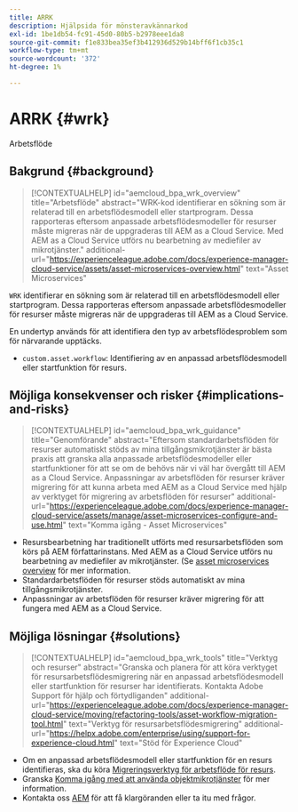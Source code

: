 ```yaml
---
title: ARRK
description: Hjälpsida för mönsteravkännarkod
exl-id: 1be1db54-fc91-45d0-80b5-b2978eee1da8
source-git-commit: f1e833bea35ef3b412936d529b14bff6f1cb35c1
workflow-type: tm+mt
source-wordcount: '372'
ht-degree: 1%

---
```


# ARRK {#wrk}

Arbetsflöde

## Bakgrund {#background}

>[!CONTEXTUALHELP]
>id="aemcloud_bpa_wrk_overview"
>title="Arbetsflöde"
>abstract="WRK-kod identifierar en sökning som är relaterad till en arbetsflödesmodell eller startprogram. Dessa rapporteras eftersom anpassade arbetsflödesmodeller för resurser måste migreras när de uppgraderas till AEM as a Cloud Service. Med AEM as a Cloud Service utförs nu bearbetning av mediefiler av mikrotjänster."
>additional-url="https://experienceleague.adobe.com/docs/experience-manager-cloud-service/assets/asset-microservices-overview.html" text="Asset Microservices"

`WRK` identifierar en sökning som är relaterad till en arbetsflödesmodell eller startprogram. Dessa rapporteras eftersom anpassade arbetsflödesmodeller för resurser måste migreras när de uppgraderas till AEM as a Cloud Service.

En undertyp används för att identifiera den typ av arbetsflödesproblem som för närvarande upptäcks.

* `custom.asset.workflow`: Identifiering av en anpassad arbetsflödesmodell eller startfunktion för resurs.

## Möjliga konsekvenser och risker {#implications-and-risks}

>[!CONTEXTUALHELP]
>id="aemcloud_bpa_wrk_guidance"
>title="Genomförande"
>abstract="Eftersom standardarbetsflöden för resurser automatiskt stöds av mina tillgångsmikrotjänster är bästa praxis att granska alla anpassade arbetsflödesmodeller eller startfunktioner för att se om de behövs när vi väl har övergått till AEM as a Cloud Service. Anpassningar av arbetsflöden för resurser kräver migrering för att kunna arbeta med AEM as a Cloud Service med hjälp av verktyget för migrering av arbetsflöden för resurser"
>additional-url="https://experienceleague.adobe.com/docs/experience-manager-cloud-service/assets/manage/asset-microservices-configure-and-use.html" text="Komma igång - Asset Microservices"

* Resursbearbetning har traditionellt utförts med resursarbetsflöden som körs på AEM författarinstans. Med AEM as a Cloud Service utförs nu bearbetning av mediefiler av mikrotjänster. (Se [asset microservices overview](https://experienceleague.adobe.com/docs/experience-manager-cloud-service/assets/asset-microservices-overview.html) för mer information.
* Standardarbetsflöden för resurser stöds automatiskt av mina tillgångsmikrotjänster.
* Anpassningar av arbetsflöden för resurser kräver migrering för att fungera med AEM as a Cloud Service.

## Möjliga lösningar {#solutions}

>[!CONTEXTUALHELP]
>id="aemcloud_bpa_wrk_tools"
>title="Verktyg och resurser"
>abstract="Granska och planera för att köra verktyget för resursarbetsflödesmigrering när en anpassad arbetsflödesmodell eller startfunktion för resurser har identifierats. Kontakta Adobe Support för hjälp och förtydliganden"
>additional-url="https://experienceleague.adobe.com/docs/experience-manager-cloud-service/moving/refactoring-tools/asset-workflow-migration-tool.html" text="Verktyg för resursarbetsflödesmigrering"
>additional-url="https://helpx.adobe.com/enterprise/using/support-for-experience-cloud.html" text="Stöd för Experience Cloud"

* Om en anpassad arbetsflödesmodell eller startfunktion för en resurs identifieras, ska du köra [Migreringsverktyg för arbetsflöde för resurs](https://experienceleague.adobe.com/docs/experience-manager-cloud-service/moving/refactoring-tools/asset-workflow-migration-tool.html).
* Granska [Komma igång med att använda objektmikrotjänster](https://experienceleague.adobe.com/docs/experience-manager-cloud-service/assets/manage/asset-microservices-configure-and-use.html) för mer information.
* Kontakta oss [AEM](https://helpx.adobe.com/enterprise/using/support-for-experience-cloud.html) för att få klargöranden eller ta itu med frågor.
